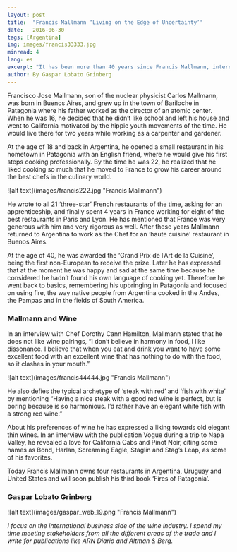 ```yaml
---
layout: post
title:  "Francis Mallmann ‘Living on the Edge of Uncertainty’"
date:   2016-06-30
tags: [Argentina]
img: images/francis33333.jpg
minread: 4
lang: es
excerpt: "It has been more than 40 years since Francis Mallmann, internationally renowned chef, opened his first restaurant. Today he is recognized by many of his colleagues as the best Argentine chef, and among the top chefs in the world." 
author: By Gaspar Lobato Grinberg
---
```


<span class="dropcap">F</span>rancisco Jose Mallmann, son of the nuclear physicist Carlos Mallmann, was born in Buenos Aires, and grew up in the town of Bariloche in Patagonia where his father worked as the director of an atomic center. When he was 16, he decided that he didn’t like school and left his house and went to California motivated by the hippie youth movements of the time. He would live there for two years while working as a carpenter and gardener.

At the age of 18 and back in Argentina, he opened a small restaurant in his hometown in Patagonia with an English friend, where he would give his first steps cooking professionally. By the time he was 22, he realized that he liked cooking so much that he moved to France to grow his career around the best chefs in the culinary world.

<span class="imgleft">
![alt text](images/francis222.jpg "Francis Mallmann")
</span>

He wrote to all 21 ‘three-star’ French restaurants of the time, asking for an apprenticeship, and finally spent 4 years in France working for eight of the best restaurants in Paris and Lyon. He has mentioned that France was very generous with him and very rigorous as well. After these years Mallmann returned to Argentina to work as the Chef for an ‘haute cuisine’ restaurant in Buenos Aires.

At the age of 40, he was awarded the ‘Grand Prix de l’Art de la Cuisine’, being the first non-European to receive the prize. Later he has expressed that at the moment he was happy and sad at the same time because he considered he hadn’t found his own language of cooking yet. Therefore he went back to basics, remembering his upbringing in Patagonia and focused on using fire, the way native people from Argentina cooked in the Andes, the Pampas and in the fields of South America.

### Mallmann and Wine

In an interview with Chef Dorothy Cann Hamilton, Mallmann stated that he does not like wine pairings, “I don’t believe in harmony in food, I like dissonance. I believe that when you eat and drink you want to have some excellent food with an excellent wine that has nothing to do with the food, so it clashes in your mouth.”

<span class="imgleft">
![alt text](images/francis44444.jpg "Francis Mallmann")
</span>

He also defies the typical archetype of ‘steak with red’ and ‘fish with white’ by mentioning “Having a nice steak with a good red wine is perfect, but is boring because is so harmonious. I’d rather have an elegant white fish with a strong red wine.”

About his preferences of wine he has expressed a liking towards old elegant thin wines. In an interview with the publication Vogue during a trip to Napa Valley, he revealed a love for California Cabs and Pinot Noir, citing some names as Bond, Harlan, Screaming Eagle, Staglin and Stag’s Leap, as some of his favorites.

Today Francis Mallmann owns four restaurants in Argentina, Uruguay and United States and will soon publish his third book ‘Fires of Patagonia’.

### Gaspar Lobato Grinberg

<span class="imgpp"> 
![alt text](images/gaspar_web_19.png "Francis Mallmann") 
</span>

*I focus on the international business side of the wine industry. I spend my time meeting stakeholders from all the different areas of the trade and I write for publications like ARN Diario and Altman & Berg.*



